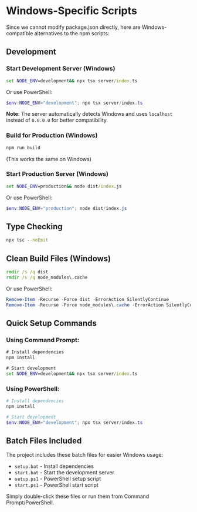 # Windows-Specific Scripts

Since we cannot modify package.json directly, here are Windows-compatible alternatives to the npm scripts:

## Development

### Start Development Server (Windows)
```cmd
set NODE_ENV=development&& npx tsx server/index.ts
```

Or use PowerShell:
```powershell
$env:NODE_ENV="development"; npx tsx server/index.ts
```

**Note**: The server automatically detects Windows and uses `localhost` instead of `0.0.0.0` for better compatibility.

### Build for Production (Windows)
```cmd
npm run build
```
(This works the same on Windows)

### Start Production Server (Windows)
```cmd
set NODE_ENV=production&& node dist/index.js
```

Or use PowerShell:
```powershell
$env:NODE_ENV="production"; node dist/index.js
```

## Type Checking
```cmd
npx tsc --noEmit
```

## Clean Build Files (Windows)
```cmd
rmdir /s /q dist
rmdir /s /q node_modules\.cache
```

Or use PowerShell:
```powershell
Remove-Item -Recurse -Force dist -ErrorAction SilentlyContinue
Remove-Item -Recurse -Force node_modules\.cache -ErrorAction SilentlyContinue
```

## Quick Setup Commands

### Using Command Prompt:
```cmd
# Install dependencies
npm install

# Start development
set NODE_ENV=development&& npx tsx server/index.ts
```

### Using PowerShell:
```powershell
# Install dependencies
npm install

# Start development
$env:NODE_ENV="development"; npx tsx server/index.ts
```

## Batch Files Included

The project includes these batch files for easier Windows usage:

- `setup.bat` - Install dependencies
- `start.bat` - Start the development server
- `setup.ps1` - PowerShell setup script
- `start.ps1` - PowerShell start script

Simply double-click these files or run them from Command Prompt/PowerShell.